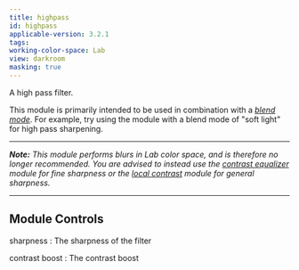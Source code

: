 ```yaml
---
title: highpass
id: highpass
applicable-version: 3.2.1
tags: 
working-color-space: Lab
view: darkroom
masking: true
---
```


A high pass filter. 

This module is primarily intended to be used in combination with a [_blend mode_](../../darkroom/masking-and-blending/blend-modes.md). For example, try using the module with a blend mode of "soft light" for high pass sharpening.

---

_**Note:** This module performs blurs in Lab color space, and is therefore no longer recommended. You are advised to instead use the [contrast equalizer](./contrast-equalizer.md) module for fine sharpness or the [local contrast](./local-contrast.md) module for general sharpness._

---

## Module Controls

sharpness
: The sharpness of the filter

contrast boost
: The contrast boost
